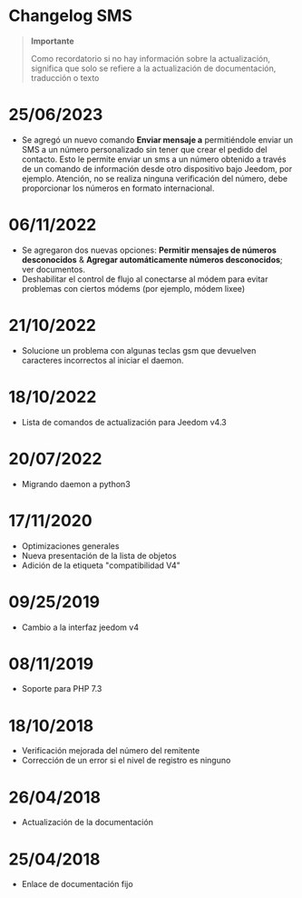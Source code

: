 # Changelog SMS

>**Importante**
>
>Como recordatorio si no hay información sobre la actualización, significa que solo se refiere a la actualización de documentación, traducción o texto

# 25/06/2023

- Se agregó un nuevo comando **Enviar mensaje a** permitiéndole enviar un SMS a un número personalizado sin tener que crear el pedido del contacto. Esto le permite enviar un sms a un número obtenido a través de un comando de información desde otro dispositivo bajo Jeedom, por ejemplo. Atención, no se realiza ninguna verificación del número, debe proporcionar los números en formato internacional.

# 06/11/2022

- Se agregaron dos nuevas opciones: **Permitir mensajes de números desconocidos** & **Agregar automáticamente números desconocidos**; ver documentos.
- Deshabilitar el control de flujo al conectarse al módem para evitar problemas con ciertos módems (por ejemplo, módem lixee)

# 21/10/2022

- Solucione un problema con algunas teclas gsm que devuelven caracteres incorrectos al iniciar el daemon.

# 18/10/2022

- Lista de comandos de actualización para Jeedom v4.3

# 20/07/2022

- Migrando daemon a python3

# 17/11/2020

- Optimizaciones generales
- Nueva presentación de la lista de objetos
- Adición de la etiqueta "compatibilidad V4"

# 09/25/2019

- Cambio a la interfaz jeedom v4

# 08/11/2019

- Soporte para PHP 7.3

# 18/10/2018

- Verificación mejorada del número del remitente
- Corrección de un error si el nivel de registro es ninguno

# 26/04/2018

- Actualización de la documentación

# 25/04/2018

- Enlace de documentación fijo
